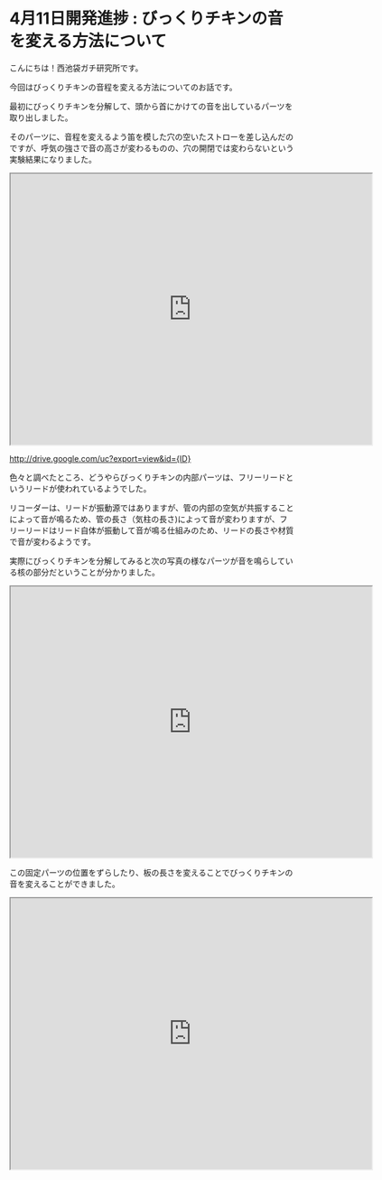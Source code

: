 # 4月11日開発進捗 : びっくりチキンの音を変える方法について

こんにちは！西池袋ガチ研究所です。

今回はびっくりチキンの音程を変える方法についてのお話です。

最初にびっくりチキンを分解して、頭から首にかけての音を出しているパーツを取り出しました。

そのパーツに、音程を変えるよう笛を模した穴の空いたストローを差し込んだのですが、呼気の強さで音の高さが変わるものの、穴の開閉では変わらないという実験結果になりました。

<iframe src="https://drive.google.com/file/d/10-u2okRpO32f8-WVysIksbFawgFIOQ_J/preview" width="640" height="480" allow="autoplay"></iframe>

http://drive.google.com/uc?export=view&id={ID}

色々と調べたところ、どうやらびっくりチキンの内部パーツは、フリーリードというリードが使われているようでした。

リコーダーは、リードが振動源ではありますが、管の内部の空気が共振することによって音が鳴るため、管の長さ（気柱の長さ)によって音が変わりますが、フリーリードはリード自体が振動して音が鳴る仕組みのため、リードの長さや材質で音が変わるようです。

実際にびっくりチキンを分解してみると次の写真の様なパーツが音を鳴らしている核の部分だということが分かりました。

<iframe src="https://drive.google.com/file/d/1YHVMXuEFcwTd_9Se7KTZCzrnlbIAGarA/preview" width="640" height="480" allow="autoplay"></iframe>


この固定パーツの位置をずらしたり、板の長さを変えることでびっくりチキンの音を変えることができました。

<iframe src="https://drive.google.com/file/d/1cLAyeZnw1uMe04uXf51r266nsjDxXH43/preview" width="640" height="480" allow="autoplay"></iframe>


